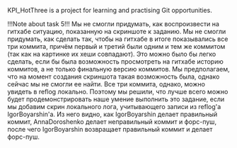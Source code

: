 KPI_HotThree is a project for learning and practising Git opportunities.

!!!Note about task 5!!!
Мы не смогли придумать, как воспроизвести на гитхабе ситуацию, показанную на скриншоте к заданию.
Мы не смогли придумать, как сделать так, чтобы на гитхабе в итоге показывались все три коммита, причём первый и третий были одним и тем же коммитом (так как на картинке их хеши совпадают). Это можно было бы легко сделать, если бы была возможность просмотреть на гитхабе историю коммитов, а не только финальную версию коммитов. Мы предполагаем, что на момент создания скриншота такая возможность была, однако сейчас мы не смогли ее найти.
Все три коммита, однако, можно увидеть в reflog локально. Поэтому мы решили, что лучше всего можно будет продемонстрировать наше умение выполнить это задание, если мы добавим скрин локального лога, учитывающего записи из reflog'а IgorBoyarshin'а. Из него видно, как IgorBoyarshin делает правильный коммит, AnnaDoroshenko делает неправильный коммит и форс-пуш, после чего IgorBoyarshin возвращает правильный коммит и делает форс-пуш.

